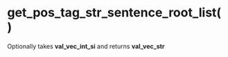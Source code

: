 # get\_pos\_tag\_str\_sentence\_root\_list\(\)

Optionally takes **val\_vec\_int\_si** and returns **val\_vec\_str**

